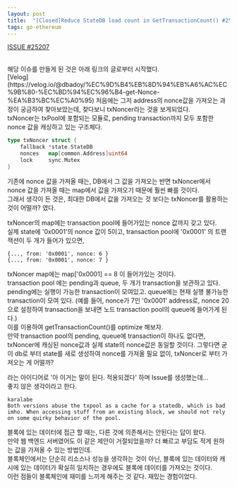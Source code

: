 ```yaml
---
layout: post
title:  "[Closed]Reduce StateDB load count in GetTransactionCount() #25207"
tags: go-ethereum
---
```


[ISSUE #25207](https://github.com/ethereum/go-ethereum/issues/25207)

<br>
해당 이슈를 만들게 된 것은 아래 링크의 글로부터 시작했다. <br>
[Velog](https://velog.io/@dbadoy/%EC%9D%B4%EB%8D%94%EB%A6%AC%EC%9B%80-%EC%BD%94%EC%96%B4-get-Nonce-%EA%B3%BC%EC%A0%95)
처음에는 그저 address의 nonce값을 가져오는 과정이 궁금하여 찾아보았는데, 찾다보니 txNoncer라는 것을 보게되었다. <br>
txNoncer는 txPool에 포함되는 모듈로, pending transaction까지 모두 포함한 nonce 값을 캐싱하고 있는 구조체다. <br>

```go
type txNoncer struct {
	fallback *state.StateDB
	nonces   map[common.Address]uint64
	lock     sync.Mutex
}
```

기존에 nonce 값을 가져올 때는, DB에서 그 값을 가져오는 반면 txNoncer에서 nonce 값을 가져올 때는 map에서 값을 가져오기 때문에 훨씬 빠를 것이다. <br>
그래서 생각이 든 것은, 최대한 DB에서 값을 가져오는 것 보다는 txNoncer를 활용하는 것이 어떨까? 였다. <br>

txNoncer의 map에는 transaction pool에 들어가있는 nonce 값까지 갖고 있다. <br>
실제 state에 '0x0001'의 nonce 값이 5이고, transaction pool에 '0x0001' 의 트랜잭션이 두 개가 들어가 있으면, <br>
```
{..., from: '0x0001', nonce: 6 }
{..., from: '0x0001', nonce: 7 }
```
txNoncer map에는 map['0x0001] == 8 이 들어가있는 것이다. <br>
transaction pool 에는 pending과 queue, 두 개가 transaction을 보관하고 있다. <br>
pending에는 실행이 가능한 transaction이 모여있고. queue에는 현재 실행 불가능한 transaction이 모여 있다. (예를 들어, nonce가 7인 '0x0001' address로, nonce 20으로 설정하여 transaction을 보내면 노드 transaction pool의 queue에 들어가게 된다.) <br>
이를 이용하여 getTransactionCount()를 optimize 해보자. <br>
만약 transaction pool의 pending, queue에 transaction이 하나도 없다면, txNoncer에 캐싱된 nonce값과 실제 state의 nonce값은 동일할 것이다. 그렇다면 굳이 db로 부터 state를 새로 생성하여 nonce를 가져올 필요 없이, txNoncer로 부터 가져오는 게 어떨까? <br>

라는 아이디어로 '아 이거는 말이 된다. 적용되겠다' 하며 Issue를 생성했는데... <br>
좋지 않은 생각이라고 한다. <br>

```
karalabe 
Both versions abuse the txpool as a cache for a statedb, which is bad imho. When accessing stuff from an existing block, we should not rely on some quirky behavior of the pool.
```
블록에 있는 데이터에 접근 할 때는, 다른 것에 의존해서는 안된다는 답이 왔다. <br>
만약 웹 백엔드 서버였어도 이 같은 제안이 거절되었을까? 더 빠르고 부담도 적게 원하는 값을 가져올 수 있는 방법인데. <br>
블록체인에서는 단순히 리소스나 성능을 생각하는 것이 아닌, 블록에 있는 데이터와 캐시에 있는 데이터가 확실히 일치하는 경우에도 블록에 데이터를 가져오는 것이다. <br>
이런 점들이 블록체인에 재미를 느끼게 해주는 것 같다. 재밌는 경험이었다. <br>
